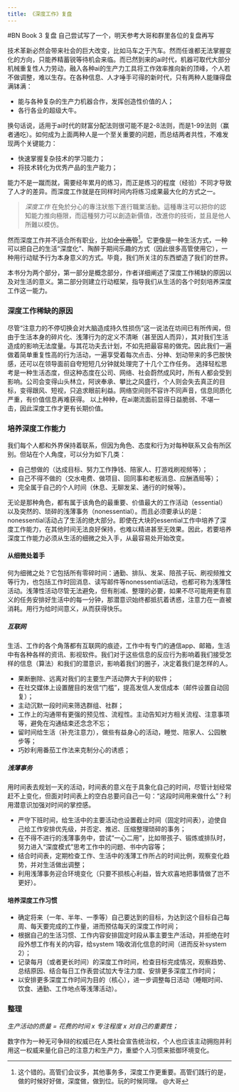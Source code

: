 ```yaml
---
title: 《深度工作》复盘
---
```


#BN Book 3 复盘 
自己尝试写了一个，明天参考大哥和群里各位的复盘再写

技术革新必然会带来社会的巨大改变，比如马车之于汽车。然而任谁都无法掌握变化的方向，只能养精蓄锐等待机会来临。而已然到来的ai时代，机器可取代大部分机械重复性人力劳动，融入各种ai的生产力工具将工作效率推向新的顶峰，个人若不做调整，难以生存。在各种信息、人才唾手可得的新时代，只有两种人能赚得盘满钵满：
- 能与各种复杂的生产力机器合作，发挥创造性价值的人；
- 各行各业的超级大牛。
<!-- more -->
换句话说，适用于ai时代的财富分配法则很可能不是2-8法则，而是1-99法则（赢者通吃）。如何成为上面两种人是一个至关重要的问题，而总结两者共性，不难发现两个关键能力：
- 快速掌握复杂技术的学习能力；
- 将技术转化为优秀产品的生产能力；

能力不是一蹴而就，需要经年累月的练习，而正是练习的程度（经验）不同才导致了人才的差异。而深度工作就是在同样时间内将练习成果最大化的方式之一。

> *深度工作*
在免於分心的專注狀態下進行職業活動。這種專注可以把你的認知能力推向極限，而這種努力可以創造新價值，改進你的技術，並且是他人所難以模仿。

然而深度工作并不适合所有职业，比如~~企业高管~~[^1]。它更像是一种生活方式，一种可以把自己的生活“深度化”、陶醉于期间乐趣的方式（因此很多高管使用它），一种用行动赋予行为本身意义的方式。毕竟，我们所关注的东西塑造了我们的世界。

本书分为两个部分，第一部分是概念部分，作者详细阐述了深度工作稀缺的原因以及对生活的意义。第二部分则建立行动框架，指导我们从生活的各个时刻培养深度工作这一能力。

### 深度工作稀缺的原因

尽管“注意力的不停切换会对大脑造成持久性损伤”这一说法在坊间已有所传闻，但由于生活本身的碎片化、浅薄行为的定义不清晰（甚至因人而异），其对我们生活造成的影响无法度量。与其花功夫去计划，不如先把最容易的做完。因此我们一遍做着简单重复性高的行为活动，一遍享受着每次点击、分神、划动带来的多巴胺快感，还可以在领导面前自夸短短几分钟就处理完了十几个工作任务。
选择轻松思考是一种生活态度，但这种态度在公司、网络、社会蔚然成风时，所有人都会受到影响。公司会变得山头林立，阿谀奉承、攀比之风盛行，个人则会失去真正的目标，变得跟风、短视，只追求眼前利益。网络空间则不容许不同声音，信息同质化严重，有价值信息再难获得。
以上种种，在ai潮流面前显得日益脆弱、不堪一击，因此深度工作才更有长期价值。

### 培养深度工作能力

我们每个人都和外界保持着联系，但因为角色、态度和行为对每种联系又会有所区别。但站在个人角度，可以分为如下几类：
- 自己想做的（达成目标、努力工作挣钱、陪家人、打游戏刷视频等）；
- 自己不得不做的（交水电费、做项目、回同事和老板消息、应酬酒局等）；
- 完全属于自己的个人时间（休息、无聊发呆、通行的时候等）。

无论是那种角色，都有属于该角色的最重要、价值最大的工作活动（essential）以及突然的、琐碎的浅薄事务（nonessential）。而且必须要承认的是：nonessential活动占了生活的绝大部分。即使在大块的essential工作中培养了深度工作能力，在其他时间无法良好保持，也难以精进甚至无效果。因此，若要培养深度工作能力必须从生活的细微之处入手，从最容易处开始改变。

#### 从细微处着手

何为细微之处？它包括所有零碎时间：通勤、排队、发呆、陪孩子玩、刷视频推文等行为，也包括工作时回消息、读写邮件等nonessential活动，也都可称为浅薄性活动。浅薄性活动尽管无法避免，但有削减、整理的必要，如果不尽可能用更有意义的任务安排好生活中的每一分钟，那潜意识始终都抵抗着诱惑，注意力在一直被消耗。用行为给时间意义，从而获得快乐。
##### 互联网

生活、工作的各个角落都有互联网的痕迹，工作中有专门的通信app、邮箱，生活中有各种各样的资讯、影视软件。我们对于这些信息的反应行为影响着我们接受怎样的信息（算法）和我们的潜意识，影响着我们的圈子，决定着我们是怎样的人。

- 果断删除、远离对我们的主要生产活动弊大于利的软件；
- 在社交媒体上设置醒目的发信“门槛”，提高发信人发信成本（邮件设置自动回复）；
- 主动沉默一段时间来筛选群组、社群；
- 工作上的沟通带有更强的预见性、流程性。主动告知对方相关流程、注意事项等，避免在沟通结束还念念不忘；
- 留时间给生活（补充注意力），做些有益身心的活动，睡觉、陪家人、公园散步等；
- 巧妙利用番茄工作法来克制分心的诱惑；

##### 浅薄事务

用时间表去规划一天的活动，时间表的意义在于具象化自己的时间，尽管计划经常赶不上变化，但面对时间表上的空白总要问自己一句：“这段时间用来做什么”？利用潜意识加强对时间的掌控感。

- 严守下班时间，给生活中的主要活动也设置截止时间（固定时间表），迫使自己给工作安排优先级，并否定、推迟、压缩整理琐碎的事务；
- 在不得不进行的浅薄事务中，尝试“一心二用”，比如带孩子、锻炼或排队时，努力进入“深度模式”思考工作中的问题、书中内容等；
- 结合时间表，定期检查工作、生活中的浅薄工作所占的时间比例，观察变化趋势，并对生活做出调整；
- 利用浅薄事务迎合环境变化（只要不损核心利益，皆大欢喜地把事情做了岂不更好）。
#### 培养深度工作习惯
- 确定将来（一年、半年、一季等）自己要达到的目标，为达到这个目标自己每周、每天要完成的工作量，进而预估每天的深度工作时间；
- 根据自己的生活习惯、工作内容安排固定时段从事主要生产活动，并拒绝在时段外想工作有关的内容，给system 1吸收消化信息的时间（进而反补system 2）；
- 记录每月（或者更长时间）的深度工作时间，检查目标完成情况，观察趋势、总结原因、结合每日工作表尝试加大专注力度、安排更多深度工作时间；
- 以安排更多深度工作时间为目的（核心），进一步调整每日活动（睡眠时间、饮食、通勤、工作地点等浅薄活动）。

### 整理

*生产活动的质量 = 花费的时间 x 专注程度 x 对自己的重要性；*

数字作为一种无可争辩的权威已在人类社会宣告统治权，个人也应该主动拥抱并利用这一权威来量化自己的注意力和生产力，重塑个人习惯来抵御环境变化。

[^1]: 这个错的。高管们会议多，其他事务多，深度工作更重要。高管们践行的是，做的时候好好做，深度做，做到位。玩的时候同理。 @大哥